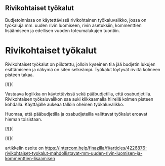 ## Rivikohtaiset työkalut

Budjetoinnissa on käytettävissä rivikohtainen työkaluvalikko, jossa on työkaluja mm. uuden rivin luomiseen, rivin asetuksiin, kommenttien lisäämiseen ja edellisen vuoden toteumalukujen tuontiin.

# Rivikohtaiset työkalut

Rivikohtaiset työkalut on piilotettu, jolloin kyseinen tila jää budjetin lukujen esittämiseen ja näkymä on siten selkeämpi. Työkalut löytyvät riviltä kolmeen pisteen takaa.

[![](

Vastaava logiikka on käytettävissä sekä pääbudjetilla, että osabudjetilla. Rivikohtaisen työkaluvalikon saa auki klikkaamalla hiirellä kolmen pisteen kohdalla. Käyttäjälle aukeaa tällöin oheinen työkaluvalikko.

Huomaa, että pääbudjetilla ja osabudjeteilla valittavat työkalut eroavat hieman toisistaan.

[![](

[![](



artikkelin osoite on https://intercom.help/finazilla/fi/articles/4226876-rivikohtaiset-tyokalut-mahdollistavat-mm-uuden-rivin-luomisen-ja-kommenttien-lisaamisen

